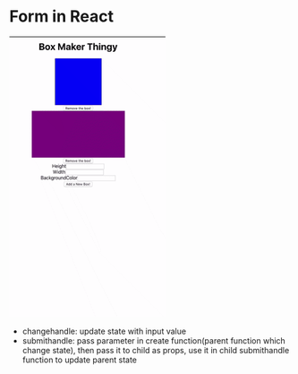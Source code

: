 # Form in React
![color box maker](https://github.com/xiaomingfu/color-box-maker/blob/master/box-maker-thingy.gif)

- changehandle: update state with input value
- submithandle: pass parameter in create function(parent function which change state), then pass it to child as props, use it in child submithandle function to update parent state
